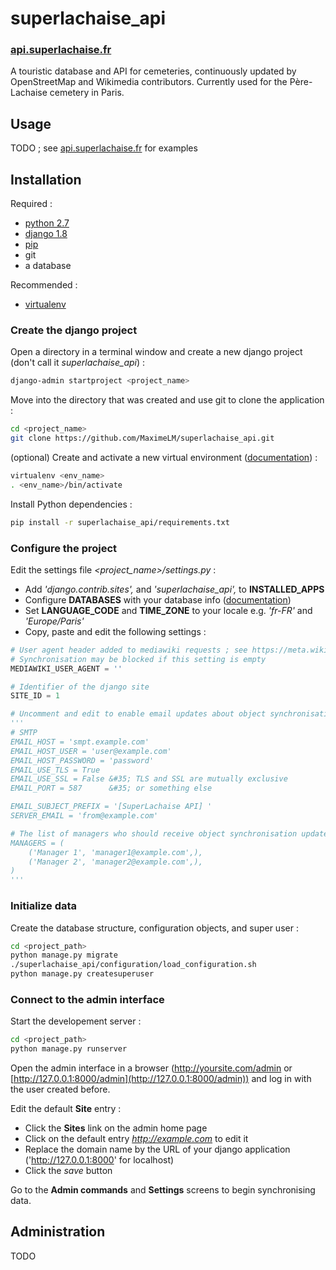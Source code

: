 # superlachaise_api

### [api.superlachaise.fr](https://api.superlachaise.fr)

A touristic database and API for cemeteries, continuously updated by OpenStreetMap and Wikimedia contributors. Currently used for the Père-Lachaise cemetery in Paris.

## Usage

TODO ; see [api.superlachaise.fr](https://api.superlachaise.fr) for examples

## Installation

Required :

 * [python 2.7](https://www.python.org)
 * [django 1.8](https://www.djangoproject.com)
 * [pip](https://pypi.python.org/pypi/pip)
 * git
 * a database
 
Recommended :

 * [virtualenv](https://pypi.python.org/pypi/virtualenv)

### Create the django project

Open a directory in a terminal window and create a new django project (don't call it *superlachaise_api*) :

```sh
django-admin startproject <project_name>
```

Move into the directory that was created and use git to clone the application :

```sh
cd <project_name>
git clone https://github.com/MaximeLM/superlachaise_api.git
```

(optional) Create and activate a new virtual environment ([documentation](https://virtualenv.pypa.io/en/latest/userguide.html)) :

```sh
virtualenv <env_name>
. <env_name>/bin/activate
```

Install Python dependencies :

```sh
pip install -r superlachaise_api/requirements.txt
```

### Configure the project

Edit the settings file *<project_name>/settings.py* :

 * Add *'django.contrib.sites',* and *'superlachaise_api',* to **INSTALLED_APPS**
 * Configure **DATABASES** with your database info ([documentation](https://docs.djangoproject.com/en/1.8/ref/settings/#databases))
 * Set **LANGUAGE_CODE** and **TIME_ZONE** to your locale e.g. *'fr-FR'* and *'Europe/Paris'*
 * Copy, paste and edit the following settings :

```python
# User agent header added to mediawiki requests ; see https://meta.wikimedia.org/wiki/User-Agent_policy
# Synchronisation may be blocked if this setting is empty
MEDIAWIKI_USER_AGENT = ''

# Identifier of the django site
SITE_ID = 1

# Uncomment and edit to enable email updates about object synchronisation
'''
# SMTP
EMAIL_HOST = 'smpt.example.com'
EMAIL_HOST_USER = 'user@example.com'
EMAIL_HOST_PASSWORD = 'password'
EMAIL_USE_TLS = True
EMAIL_USE_SSL = False &#35; TLS and SSL are mutually exclusive
EMAIL_PORT = 587      &#35; or something else

EMAIL_SUBJECT_PREFIX = '[SuperLachaise API] '
SERVER_EMAIL = 'from@example.com'

# The list of managers who should receive object synchronisation updates
MANAGERS = (
    ('Manager 1', 'manager1@example.com',),
    ('Manager 2', 'manager2@example.com',),
)
'''
```

### Initialize data

Create the database structure, configuration objects, and super user :

```sh
cd <project_path>
python manage.py migrate
./superlachaise_api/configuration/load_configuration.sh
python manage.py createsuperuser
```

### Connect to the admin interface

Start the developement server :

```sh
cd <project_path>
python manage.py runserver
```

Open the admin interface in a browser (http://yoursite.com/admin or [http://127.0.0.1:8000/admin](http://127.0.0.1:8000/admin)) and log in with the user created before.

Edit the default **Site** entry :

 * Click the **Sites** link on the admin home page
 * Click on the default entry *http://example.com* to edit it
 * Replace the domain name by the URL of your django application ('http://127.0.0.1:8000' for localhost)
 * Click the *save* button

Go to the **Admin commands** and **Settings** screens to begin synchronising data.

## Administration

TODO

